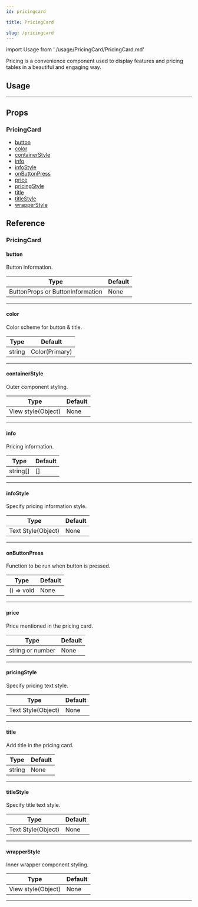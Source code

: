 ```yaml
---
id: pricingcard

title: PricingCard

slug: /pricingcard
---
```


import Usage from './usage/PricingCard/PricingCard.md'

Pricing is a convenience component used to display features and pricing tables in a beautiful and engaging way.

## Usage

<Usage />

---

## Props

### PricingCard

- [button](#button)
- [color](#color)
- [containerStyle](#containerstyle)
- [info](#info)
- [infoStyle](#infostyle)
- [onButtonPress](#onbuttonpress)
- [price](#price)
- [pricingStyle](#pricingstyle)
- [title](#title)
- [titleStyle](#titlestyle)
- [wrapperStyle](#wrapperstyle)

## Reference

### PricingCard

#### button

Button information.

| Type                             | Default |
| -------------------------------- | ------- |
| ButtonProps or ButtonInformation | None    |

---

#### color

Color scheme for button & title.

| Type   | Default        |
| ------ | -------------- |
| string | Color(Primary) |

---

#### containerStyle

Outer component styling.

| Type               | Default |
| ------------------ | ------- |
| View style(Object) | None    |

---

#### info

Pricing information.

| Type     | Default |
| -------- | ------- |
| string[] | []      |

---

#### infoStyle

Specify pricing information style.

| Type               | Default |
| ------------------ | ------- |
| Text Style(Object) | None    |

---

#### onButtonPress

Function to be run when button is pressed.

| Type       | Default |
| ---------- | ------- |
| () => void | None    |

---

#### price

Price mentioned in the pricing card.

| Type             | Default |
| ---------------- | ------- |
| string or number | None    |

---

#### pricingStyle

Specify pricing text style.

| Type               | Default |
| ------------------ | ------- |
| Text Style(Object) | None    |

---

#### title

Add title in the pricing card.

| Type   | Default |
| ------ | ------- |
| string | None    |

---

#### titleStyle

Specify title text style.

| Type               | Default |
| ------------------ | ------- |
| Text Style(Object) | None    |

---

#### wrapperStyle

Inner wrapper component styling.

| Type               | Default |
| ------------------ | ------- |
| View style(Object) | None    |

---
